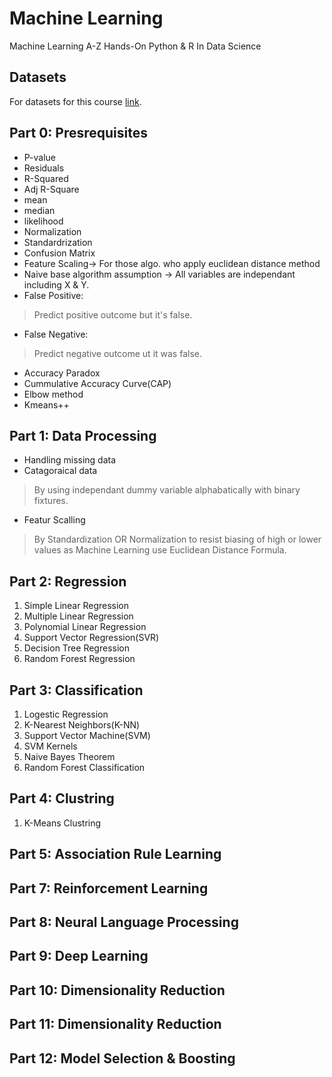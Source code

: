 # Machine Learning
Machine Learning A-Z Hands-On Python & R In Data Science

## Datasets
For datasets for this course [link](https://www.superdatascience.com/pages/machine-learning).

## Part 0: Presrequisites
- P-value
- Residuals
- R-Squared 
- Adj R-Square
- mean 
- median 
- likelihood
- Normalization
- Standardrization
- Confusion Matrix
- Feature Scaling-> For those algo. who apply euclidean distance method
- Naive base algorithm assumption -> All variables are independant including X & Y.
- False Positive: 
> Predict positive outcome but it's false.
- False Negative:
> Predict negative outcome ut it was false.
- Accuracy Paradox
- Cummulative Accuracy Curve(CAP)
- Elbow method
- Kmeans++

## Part 1: Data Processing
- Handling missing data
- Catagoraical data
> By using independant dummy variable alphabatically with binary fixtures.
- Featur Scalling 
> By Standardization OR Normalization to resist biasing of high or lower values as Machine Learning use Euclidean Distance Formula. 

## Part 2: Regression
1. Simple Linear Regression
2. Multiple Linear Regression
3. Polynomial Linear Regression
4. Support Vector Regression(SVR) 
5. Decision Tree Regression
6. Random Forest Regression

## Part 3: Classification
1. Logestic Regression
2. K-Nearest Neighbors(K-NN)
3. Support Vector Machine(SVM)
4. SVM Kernels
5. Naive Bayes Theorem
6. Random Forest Classification

## Part 4: Clustring
1. K-Means Clustring

## Part 5: Association Rule Learning

## Part 7: Reinforcement Learning

## Part 8: Neural Language Processing

## Part 9: Deep Learning

## Part 10: Dimensionality Reduction

## Part 11: Dimensionality Reduction 

## Part 12: Model Selection & Boosting
